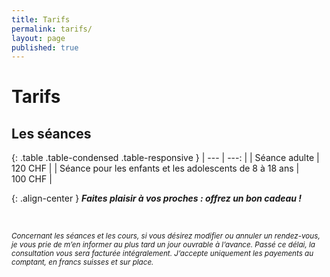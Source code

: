 ```yaml
---
title: Tarifs
permalink: tarifs/
layout: page
published: true
---
```


# Tarifs

## Les séances

{: .table .table-condensed .table-responsive }
| ---                                                                | ---:         |
| Séance adulte                                                      | 120&nbsp;CHF |
| Séance pour les enfants et les adolescents de 8 à 18 ans           | 100&nbsp;CHF |

<!--
## Cours

{: .table .table-condensed .table-responsive }
| ---  | ---:                                                                                           |       |
| Les ateliers collectifs, durée 2 h environ, sur inscription                                                                                                              | 40&nbsp;CHF  |
| Introduction à l’autohypnose, durée 3 h, sur rendez-vous                                                                                                           | 180&nbsp;CHF |
| Cours d’autohypnose, *“Réalisez vos rêves et atteignez vos objectifs”*, durée 2 jours <small class="brun"><em>Prochaines dates, les 26 et 27 mai 2018</em></small> | 350&nbsp;CHF |

-->

{: .align-center }
***<i class="fa fa-gift"></i> Faites plaisir à vos proches : offrez un bon cadeau !***

&nbsp;

<small>*Concernant les séances et les cours, si vous désirez modifier ou annuler un rendez-vous, je vous prie de m’en informer au plus tard un jour ouvrable à l’avance. Passé ce délai, la consultation vous sera facturée intégralement. J’accepte uniquement les payements au comptant, en francs suisses et sur place.*</small>

<!--

## Hypnocoaching

{: .table .table-condensed .table-responsive }
| ---                                                                | ---:         |
| Séance d’hypnocoaching                                             | 120&nbsp;CHF |

## Lithothérapie<br/>& soins énergétiques

{: .table .table-condensed .table-responsive }
| ---                                                                | ---:         |
| Séance de lithothérapie et soins énergétiques <br/><small class="brun"><em>Il est également possible de coupler l’hypnose à un soin énergétique, auquel cas le tarif reste à 120 CHF la séance.</em></small> | 120&nbsp;CHF |

-->
